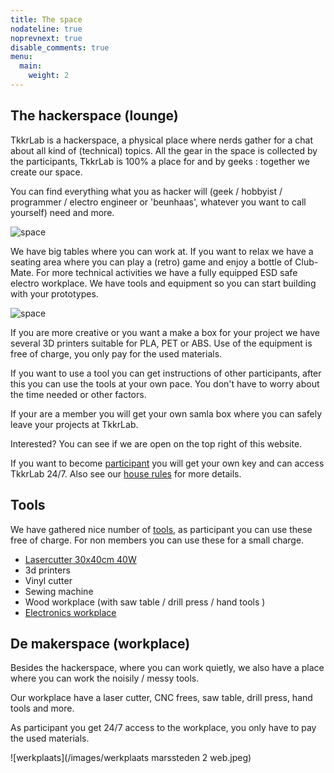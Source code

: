 ```yaml
---
title: The space
nodateline: true
noprevnext: true
disable_comments: true
menu:
  main:
    weight: 2
---
```


## The hackerspace (lounge)

TkkrLab is a hackerspace, a physical place where nerds gather for a chat about all kind of (technical) topics.
All the gear in the space is collected by the participants, TkkrLab is 100% a place for and by geeks : together we create our space.

You can find everything what you as hacker will (geek / hobbyist / programmer / electro engineer or 'beunhaas', whatever you want to call yourself) need and more.

![space](/images/space6_overview.jpg)

We have big tables where you can work at. If you want to relax we have a seating area where you can play a (retro) game and enjoy a bottle of Club-Mate. For more technical activities we have a fully equipped ESD safe electro workplace. We have tools and equipment so you can start building with your prototypes.

![space](/space2.jpg)

If you are more creative or you want a make a box for your project we have several 3D printers suitable for PLA, PET or ABS. Use of the equipment is free of charge, you only pay for the used materials.

If you want to use a tool you can get instructions of other participants, after this you can use the tools at your own pace. You don't have to worry about the time needed or other factors.

If your are a member you will get your own samla box where you can safely leave your projects at TkkrLab. 

Interested? You can see if we are open on the top right of this website.

If you want to become [participant](/deelnemer-worden) you will get your own key and can access TkkrLab 24/7. Also see our  [house rules](/wiki/Huisregels) for more details.

## Tools

We have gathered nice number of [tools](https://handleidingen.tkkrlab.space/gereedschappen/), as participant you can use these free of charge. For non members you can use these for a small charge.


* [Lasercutter 30x40cm 40W](https://handleidingen.tkkrlab.space/gereedschappen/lasercutter-cw3040/)
* 3d printers
* Vinyl cutter
* Sewing machine
* Wood workplace  (with saw table / drill press / hand tools ) 
* [Electronics workplace](https://handleidingen.tkkrlab.space/gereedschappen/#electronica-werkbank)

## De makerspace (workplace)

Besides the hackerspace, where you can work quietly, we also have a place where you can work the noisily / messy tools.

Our workplace have a laser cutter, CNC frees, saw table, drill press, hand tools and more.

As participant you get 24/7 access to the workplace, you only have to pay the used materials. 

![werkplaats](/images/werkplaats marssteden 2 web.jpeg)

